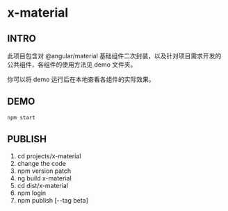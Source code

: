 # x-material

## INTRO

此项目包含对 @angular/material 基础组件二次封装，以及针对项目需求开发的公共组件，各组件的使用方法见 demo 文件夹。

你可以将 demo 运行后在本地查看各组件的实际效果。

## DEMO

```bash
npm start
```

## PUBLISH

1. cd projects/x-material
2. change the code
3. npm version patch
4. ng build x-material
5. cd dist/x-material
6. npm login
7. npm publish [--tag beta]
